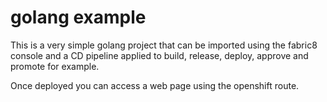 # golang example

This is a very simple golang project that can be imported using the fabric8 console and a CD pipeline applied to build, release, deploy, approve and promote for example.

Once deployed you can access a web page using the openshift route.
